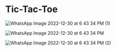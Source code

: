 # Tic-Tac-Toe

![WhatsApp Image 2022-12-30 at 6 43 34 PM (1)](https://user-images.githubusercontent.com/106422654/210073965-ed51a55f-376c-427e-b858-4a822402267d.jpeg)

![WhatsApp Image 2022-12-30 at 6 43 34 PM](https://user-images.githubusercontent.com/106422654/210073986-f2a45a96-76a2-44d8-9166-1e80685fa047.jpeg)

![WhatsApp Image 2022-12-30 at 6 43 34 PM (2)](https://user-images.githubusercontent.com/106422654/210074004-91c67534-154b-4be2-ad9a-6d1259759e50.jpeg)
